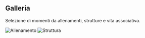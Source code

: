 ## Galleria
Selezione di momenti da allenamenti, strutture e vita associativa.

![Allenamento](media/allenamento.jpg)
![Struttura](media/struttura.jpg)
